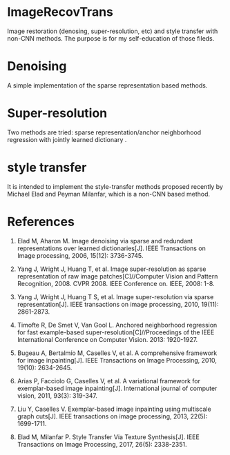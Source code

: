 # ImageRecovTrans

Image restoration (denosing, super-resolution, etc) and style transfer with non-CNN methods. The purpose is for my self-education of those fileds.

# Denoising

A simple implementation of the sparse representation based methods.

# Super-resolution

Two methods are tried: sparse representation/anchor neighborhood regression with jointly learned dictionary .

# style transfer

It is intended to implement the style-transfer methods proposed recently by Michael Elad and Peyman Milanfar, which is a non-CNN based method.

# References

1. Elad M, Aharon M. Image denoising via sparse and redundant representations over learned dictionaries[J]. IEEE Transactions on Image processing, 2006, 15(12): 3736-3745.

2. Yang J, Wright J, Huang T, et al. Image super-resolution as sparse representation of raw image patches[C]//Computer Vision and Pattern Recognition, 2008. CVPR 2008. IEEE Conference on. IEEE, 2008: 1-8.

3. Yang J, Wright J, Huang T S, et al. Image super-resolution via sparse representation[J]. IEEE transactions on image processing, 2010, 19(11): 2861-2873.

4. Timofte R, De Smet V, Van Gool L. Anchored neighborhood regression for fast example-based super-resolution[C]//Proceedings of the IEEE International Conference on Computer Vision. 2013: 1920-1927.

5. Bugeau A, Bertalmío M, Caselles V, et al. A comprehensive framework for image inpainting[J]. IEEE Transactions on Image Processing, 2010, 19(10): 2634-2645.

6. Arias P, Facciolo G, Caselles V, et al. A variational framework for exemplar-based image inpainting[J]. International journal of computer vision, 2011, 93(3): 319-347.

7. Liu Y, Caselles V. Exemplar-based image inpainting using multiscale graph cuts[J]. IEEE transactions on image processing, 2013, 22(5): 1699-1711.

8. Elad M, Milanfar P. Style Transfer Via Texture Synthesis[J]. IEEE Transactions on Image Processing, 2017, 26(5): 2338-2351.

